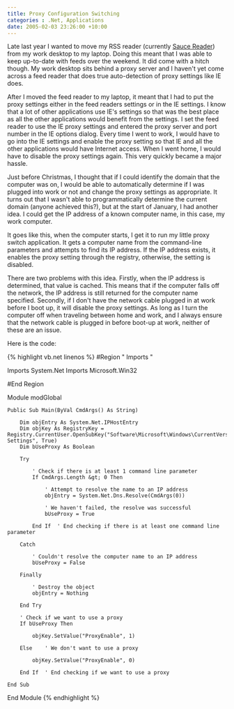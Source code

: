 ```yaml
---
title: Proxy Configuration Switching
categories : .Net, Applications
date: 2005-02-03 23:26:00 +10:00
---
```


Late last year I wanted to move my RSS reader (currently [Sauce Reader][0]) from my work desktop to my laptop. Doing this meant that I was able to keep up-to-date with feeds over the weekend. It did come with a hitch though. My work desktop sits behind a proxy server and I haven't yet come across a feed reader that does true auto-detection of proxy settings like IE does. 

After I moved the feed reader to my laptop, it meant that I had to put the proxy settings either in the feed readers settings or in the IE settings. I know that a lot of other applications use IE's settings so that was the best place as all the other applications would benefit from the settings. I set the feed reader to use the IE proxy settings and entered the proxy server and port number in the IE options dialog. Every time I went to work, I would have to go into the IE settings and enable the proxy setting so that IE and all the other applications would have Internet access. When I went home, I would have to disable the proxy settings again. This very quickly became a major hassle. 

Just before Christmas, I thought that if I could identify the domain that the computer was on, I would be able to automatically determine if I was plugged into work or not and change the proxy settings as appropriate. It turns out that I wasn't able to programmatically determine the current domain (anyone achieved this?), but at the start of January, I had another idea. I could get the IP address of a known computer name, in this case, my work computer.

It goes like this, when the computer starts, I get it to run my little proxy switch application. It gets a computer name from the command-line parameters and attempts to find its IP address. If the IP address exists, it enables the proxy setting through the registry, otherwise, the setting is disabled. 

There are two problems with this idea. Firstly, when the IP address is determined, that value is cached. This means that if the computer falls off the network, the IP address is still returned for the computer name specified. Secondly, if I don't have the network cable plugged in at work before I boot up, it will disable the proxy settings. As long as I turn the computer off when traveling between home and work, and I always ensure that the network cable is plugged in before boot-up at work, neither of these are an issue.

Here is the code:

{% highlight vb.net linenos %}
#Region " Imports "
     
Imports System.Net
Imports Microsoft.Win32
     
#End Region
     
Module modGlobal
     
    Public Sub Main(ByVal CmdArgs() As String)
     
        Dim objEntry As System.Net.IPHostEntry
        Dim objKey As RegistryKey = Registry.CurrentUser.OpenSubKey("Software\Microsoft\Windows\CurrentVersion\Internet Settings", True)
        Dim bUseProxy As Boolean
     
        Try
     
            ' Check if there is at least 1 command line parameter
            If CmdArgs.Length &gt; 0 Then
     
                ' Attempt to resolve the name to an IP address
                objEntry = System.Net.Dns.Resolve(CmdArgs(0))
     
                ' We haven't failed, the resolve was successful
                bUseProxy = True
     
            End If  ' End checking if there is at least one command line parameter
     
        Catch
     
            ' Couldn't resolve the computer name to an IP address
            bUseProxy = False
     
        Finally
     
            ' Destroy the object
            objEntry = Nothing
     
        End Try
     
        ' Check if we want to use a proxy
        If bUseProxy Then
     
            objKey.SetValue("ProxyEnable", 1)
     
        Else    ' We don't want to use a proxy
     
            objKey.SetValue("ProxyEnable", 0)
     
        End If  ' End checking if we want to use a proxy
     
    End Sub
     
End Module
{% endhighlight %}

[0]: http://www.synop.com/Products/SauceReader/
